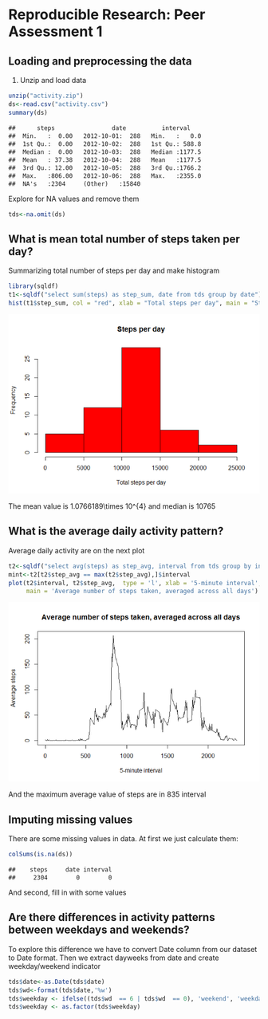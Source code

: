# Reproducible Research: Peer Assessment 1


## Loading and preprocessing the data

1. Unzip and load data

```r
unzip("activity.zip")
ds<-read.csv("activity.csv")
summary(ds)
```

```
##      steps                date          interval     
##  Min.   :  0.00   2012-10-01:  288   Min.   :   0.0  
##  1st Qu.:  0.00   2012-10-02:  288   1st Qu.: 588.8  
##  Median :  0.00   2012-10-03:  288   Median :1177.5  
##  Mean   : 37.38   2012-10-04:  288   Mean   :1177.5  
##  3rd Qu.: 12.00   2012-10-05:  288   3rd Qu.:1766.2  
##  Max.   :806.00   2012-10-06:  288   Max.   :2355.0  
##  NA's   :2304     (Other)   :15840
```

Explore for NA values and remove them

```r
tds<-na.omit(ds)
```

## What is mean total number of steps taken per day?


Summarizing total number of steps per day and make histogram

```r
library(sqldf)
t1<-sqldf("select sum(steps) as step_sum, date from tds group by date")
hist(t1$step_sum, col = "red", xlab = "Total steps per day", main = "Steps per day")
```

![](PA1_template_files/figure-html/unnamed-chunk-3-1.png) 


The mean value is 1.0766189\times 10^{4} and median is 10765

## What is the average daily activity pattern?

Average daily activity are on the next plot


```r
t2<-sqldf("select avg(steps) as step_avg, interval from tds group by interval")
mint<-t2[t2$step_avg == max(t2$step_avg),]$interval
plot(t2$interval, t2$step_avg,  type = 'l', xlab = '5-minute interval', ylab = 'Average steps',
     main = 'Average number of steps taken, averaged across all days')
```

![](PA1_template_files/figure-html/unnamed-chunk-5-1.png) 

And the maximum average value of steps are in 835 interval

## Imputing missing values
There are some missing values in data. At first we just calculate them:

```r
colSums(is.na(ds))
```

```
##    steps     date interval 
##     2304        0        0
```

And second, fill in with some values


## Are there differences in activity patterns between weekdays and weekends?

To explore this difference we have to convert Date column from our dataset to Date format. Then we extract dayweeks from date and create weekday/weekend indicator


```r
tds$date<-as.Date(tds$date)
tds$wd<-format(tds$date,'%w')
tds$weekday <- ifelse((tds$wd  == 6 | tds$wd  == 0), 'weekend', 'weekday' )
tds$weekday <- as.factor(tds$weekday)
```
